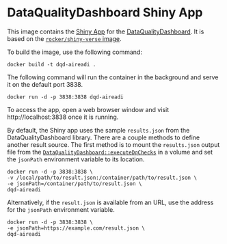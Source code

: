 # DataQualityDashboard Shiny App

This image contains the [Shiny App](https://www.rstudio.com/products/shiny/) for the [DataQualityDashboard](https://github.com/OHDSI/DataQualityDashboard/). It is based on the [`rocker/shiny-verse` image](https://rocker-project.org/images/versioned/shiny.html).

To build the image, use the following command:

```
docker build -t dqd-aireadi .
```

The following command will run the container in the background and serve it on the default port 3838.

```
docker run -d -p 3838:3838 dqd-aireadi
```

To access the app, open a web browser window and visit http://localhost:3838 once it is running.

By default, the Shiny app uses the sample `results.json` from the DataQualityDashboard library. There are a couple methods to define another result source. The first method is to mount the `results.json` output file from the [`DataQualityDashboard::executeDqChecks`](https://ohdsi.github.io/DataQualityDashboard/) in a volume and set the `jsonPath` environment variable to its location.

```
docker run -d -p 3838:3838 \
-v /local/path/to/result.json:/container/path/to/result.json \
-e jsonPath=/container/path/to/result.json \
dqd-aireadi
```

Alternatively, if the `result.json` is available from an URL, use the address for the `jsonPath` environment variable.

```
docker run -d -p 3838:3838 \
-e jsonPath=https://example.com/result.json \
dqd-aireadi
```
